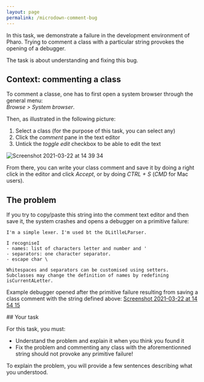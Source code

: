 ```yaml
---
layout: page
permalink: /microdown-comment-bug
---
```


<!---# The microdown comment bug-->
In this task, we demonstrate a failure in the development environment of Pharo.
Trying to comment a class with a particular string provokes the opening of a debugger.

The task is about understanding and fixing this bug.

## Context: commenting a class

To comment a classe, one has to first open a system browser through the general menu: <br>
*Browse > System browser*.

Then, as illustrated in the following picture:
1. Select a class (for the purpose of this task, you can select any)
2. Click the *comment* pane in the text editor
3. Untick the *toggle edit* checkbox to be able to edit the text

![Screenshot 2021-03-22 at 14 39 34](https://user-images.githubusercontent.com/26929529/111998842-b3fd5000-8b1c-11eb-92d5-bcf3c2914ff1.png)

From there, you can write your class comment and save it by doing a right click in the editor and click *Accept*, or by doing *CTRL + S* (*CMD* for Mac users).

## The problem

If you try to copy/paste this string into the comment text editor and then save it, the system crashes and opens a debugger on a primitive failure:

```
I'm a simple lexer. I'm used bt the DLitlleLParser.

I recogniseI
- names: list of characters letter and number and '
- separators: one character separator.
- escape char \

Whitespaces and separators can be customised using setters.
Subclasses may change the definition of names by redefining isCurrentALetter.
```
Example debugger opened after the primitive failure resulting from saving a class comment with the string defined above:
[Screenshot 2021-03-22 at 14 54 15](https://user-images.githubusercontent.com/26929529/112000654-7bf70c80-8b1e-11eb-88d3-91d75f3d4ae4.png)


## Your task

For this task, you must:

* Understand the problem and explain it when you think you found it
* Fix the problem and commenting any class with the aforementionned string should not provoke any primitive failure!

To explain the problem, you will provide a few sentences describing what you understood.
